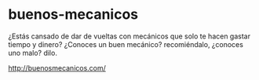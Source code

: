 # buenos-mecanicos
¿Estás cansado de dar de vueltas con mecánicos que solo te hacen gastar tiempo y dinero?
¿Conoces un buen mecánico? recomiéndalo, ¿conoces uno malo? dilo. 

http://buenosmecanicos.com/
